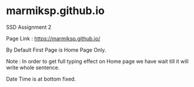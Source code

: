 # marmiksp.github.io
SSD Assignment 2

Page Link : https://marmiksp.github.io/ 

By Default First Page is Home Page Only.

Note : In order to get full typing effect on Home page we have wait till it will write whole sentence.

Date Time is at bottom fixed.
